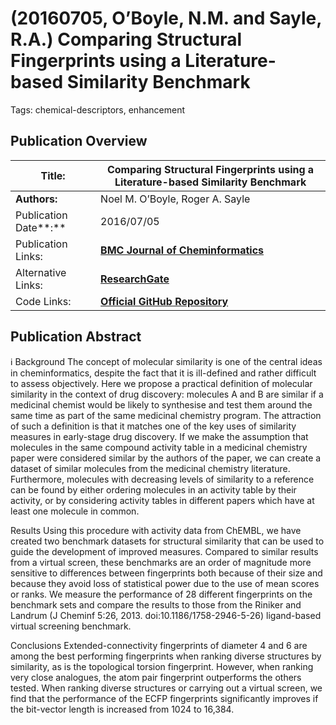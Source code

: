 # (20160705, O’Boyle, N.M. and Sayle, R.A.) Comparing Structural Fingerprints using a Literature-based Similarity Benchmark

Tags: chemical-descriptors, enhancement

## Publication Overview

| **Title:**  | Comparing Structural Fingerprints using a Literature-based Similarity Benchmark |
| --- | --- |
| **Authors:**  | Noel M. O’Boyle, Roger A. Sayle |
| Publication Date**:**  | 2016/07/05 |
| Publication Links: | [**BMC Journal of Cheminformatics**](https://jcheminf.biomedcentral.com/articles/10.1186/s13321-016-0148-0) |
| Alternative Links: | [**ResearchGate**](https://www.researchgate.net/publication/304914634_Comparing_structural_fingerprints_using_a_literature-based_similarity_benchmark) |
| Code Links: | [**Official GitHub Repository**](https://github.com/nextmovesoftware/similaritybenchmark) |

## Publication Abstract

<aside>
ℹ️ Background
The concept of molecular similarity is one of the central ideas in cheminformatics, despite the fact that it is ill-defined and rather difficult to assess objectively. Here we propose a practical definition of molecular similarity in the context of drug discovery: molecules A and B are similar if a medicinal chemist would be likely to synthesise and test them around the same time as part of the same medicinal chemistry program. The attraction of such a definition is that it matches one of the key uses of similarity measures in early-stage drug discovery. If we make the assumption that molecules in the same compound activity table in a medicinal chemistry paper were considered similar by the authors of the paper, we can create a dataset of similar molecules from the medicinal chemistry literature. Furthermore, molecules with decreasing levels of similarity to a reference can be found by either ordering molecules in an activity table by their activity, or by considering activity tables in different papers which have at least one molecule in common.

Results
Using this procedure with activity data from ChEMBL, we have created two benchmark datasets for structural similarity that can be used to guide the development of improved measures. Compared to similar results from a virtual screen, these benchmarks are an order of magnitude more sensitive to differences between fingerprints both because of their size and because they avoid loss of statistical power due to the use of mean scores or ranks. We measure the performance of 28 different fingerprints on the benchmark sets and compare the results to those from the Riniker and Landrum (J Cheminf 5:26, 2013. doi:10.1186/1758-2946-5-26) ligand-based virtual screening benchmark.

Conclusions
Extended-connectivity fingerprints of diameter 4 and 6 are among the best performing fingerprints when ranking diverse structures by similarity, as is the topological torsion fingerprint. However, when ranking very close analogues, the atom pair fingerprint outperforms the others tested. When ranking diverse structures or carrying out a virtual screen, we find that the performance of the ECFP fingerprints significantly improves if the bit-vector length is increased from 1024 to 16,384.

</aside>